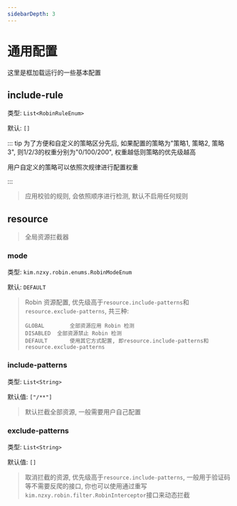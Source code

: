 ```yaml
---
sidebarDepth: 3
---
```


# 通用配置

这里是框加载运行的一些基本配置

## include-rule

类型: `List<RobinRuleEnum>`

默认: `[]`

::: tip
为了方便和自定义的策略区分先后, 如果配置的策略为"策略1, 策略2, 策略3", 则1/2/3的权重分别为"0/100/200", 权重越低则策略的优先级越高

用户自定义的策略可以依照次规律进行配置权重

:::

> 应用校验的规则, 会依照顺序进行检测, 默认不启用任何规则

## resource

> 全局资源拦截器

### mode

类型: `kim.nzxy.robin.enums.RobinModeEnum`

默认: `DEFAULT`

> Robin 资源配置, 优先级高于`resource.include-patterns`和`resource.exclude-patterns`, 共三种: 
>
> ```
> GLOBAL		全部资源应用 Robin 检测
> DISABLED	全部资源禁止 Robin 检测
> DEFAULT		使用其它方式配置, 即resource.include-patterns和resource.exclude-patterns
> ```

### include-patterns

类型: `List<String>`

默认值: `["/**"]`

> 默认拦截全部资源, 一般需要用户自己配置

### exclude-patterns

类型: `List<String>`

默认值: `[]`

> 取消拦截的资源, 优先级高于`resource.include-patterns`, 一般用于验证码等不需要反爬的接口, 你也可以使用通过重写`kim.nzxy.robin.filter.RobinInterceptor`接口来动态拦截



